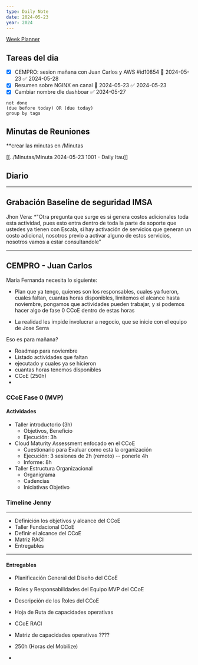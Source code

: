 ```yaml
---
type: Daily Note
date: 2024-05-23
year: 2024
---
```

[Week Planner](../Cuaderno/Week%20Planner.md)
## Tareas del dia

- [x] CEMPRO: sesion mañana con Juan Carlos y AWS #id10854 📅 2024-05-23 ✅ 2024-05-28
- [x] Resumen sobre NGINX en canal 📅 2024-05-23 ✅ 2024-05-23
- [x] Cambiar nombre dle dashboar ✅ 2024-05-27

```tasks
not done
(due before today) OR (due today)
group by tags
```

## Minutas de Reuniones
**crear las minutas en /Minutas

[[../Minutas/Minuta 2024-05-23 1001 - Daily Itau]]


## Diario


---
## Grabación Baseline de seguridad IMSA

Jhon Vera: *"Otra pregunta que surge es si genera costos adicionales toda esta actividad, pues esto entra dentro de toda la parte de soporte que ustedes ya tienen con Escala, si hay activación de servicios  que generan un costo adicional, nosotros previo a activar alguno de estos servicios, nosotros vamos a estar consultandole"


---

## CEMPRO - Juan Carlos

Maria Fernanda necesita lo siguiente: 
- Plan que ya tengo, quienes son los responsables, cuales ya fueron, cuales faltan, cuantas horas disponibles, limitemos el alcance hasta noviembre, pongamos que actividades pueden trabajar, y si podemos hacer algo de fase 0 CCoE dentro de estas horas

- La realidad les impide involucrar a negocio, que se inicie con el equipo de Jose Serra

Eso es para mañana?
- Roadmap para noviembre
- Listado actividades que faltan
- ejecutado y cuales ya se hicieron
- cuantas horas tenemos disponibles
- CCoE (250h)
- 
### CCoE Fase 0 (MVP)
#### Actividades


- Taller introductorio (3h)
	- Objetivos, Beneficio
	- Ejecución: 3h
- Cloud Maturity Assessment enfocado en el CCoE
	- Cuestionario para Evaluar como esta la organización
	- Ejecución: 3 sesiones de 2h (remoto) -- ponerle 4h
	- Informe:  8h
- Taller Estructura Organizacional
	- Organigrama
	- Cadencias
	- Iniciativas Objetivo

### Timeline Jenny
---
- Definición los objetivos y alcance del CCoE
- Taller Fundacional CCoE
- Definir el alcance del CCoE
- Matriz RACI
- Entregables
---


#### Entregables
- Planificación General del Diseño del CCoE
- Roles y Responsabilidades del Equipo MVP del CCoE
- Descripción de los Roles del CCoE
- Hoja de Ruta de capacidades operativas
- CCoE RACI

- Matriz de capacidades operativas ????


- 250h (Horas del Mobilize)
-  

